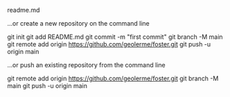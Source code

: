 readme.md

…or create a new repository on the command line

git init
git add README.md
git commit -m "first commit"
git branch -M main
git remote add origin https://github.com/geolerme/foster.git
git push -u origin main



…or push an existing repository from the command line

git remote add origin https://github.com/geolerme/foster.git
git branch -M main
git push -u origin main
